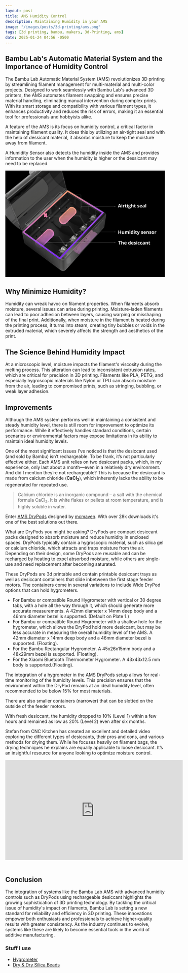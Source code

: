 ```yaml
---
layout: post
title: AMS Humidity Control
description: Maintaining Humidity in your AMS
image: "/images/posts/3d-printing/ams.png"
tags: [3d printing, bambu, makers, 3d-Printing, ams]
date: 2025-01-24 04:56 -0500
---
```

## Bambu Lab's Automatic Material System and the Importance of Humidity Control

The Bambu Lab Automatic Material System (AMS) revolutionizes 3D printing by
streamlining filament management for multi-material and multi-color projects.
Designed to work seamlessly with Bambu Lab's advanced 3D printers, the AMS
automates filament swapping and ensures precise material handling, eliminating
manual intervention during complex prints. With its smart storage and
compatibility with various filament types, it enhances productivity and reduces
the risk of errors, making it an essential tool for professionals and hobbyists
alike.

A feature of the AMS is its focus on humidity control, a critical factor in
maintaining filament quality. It does this by utilizing an air-tight seal and
with the help of dessicant material, it absorbs moisture to keep the moisture
away from filament.

A Humidity Sensor also detects the humidity inside the AMS and provides
information to the user when the humidity is higher or the dessicant may need to
be replaced.

![AMS Insides](/images/posts/3d-printing/ams-inside.png "AMS Insides")

## Why Minimize Humidity?

Humidity can wreak havoc on filament properties. When filaments absorb moisture,
several issues can arise during printing. Moisture-laden filaments can lead to
poor adhesion between layers, causing warping or misshaping of the final print.
Additionally, when moisture in the filament is heated during the printing
process, it turns into steam, creating tiny bubbles or voids in the extruded
material, which severely affects the strength and aesthetics of the print.

## The Science Behind Humidity Impact

At a microscopic level, moisture impacts the filament's viscosity during the
melting process. This alteration can lead to inconsistent extrusion rates, which
are critical for precision in 3D printing. Filaments like PLA, PETG, and especially
hygroscopic materials like Nylon or TPU can absorb moisture from the air,
leading to compromised prints, such as stringing, bubbling, or weak layer
adhesion.

## Improvements

Although the AMS system performs well in maintaining a consistent and steady
humidity level, there is still room for improvement to optimize its performance.
While it effectively handles standard conditions, certain scenarios or
environmental factors may expose limitations in its ability to maintain ideal
humidity levels.

One of the most significant issues I’ve noticed is that the desiccant used (and
sold by Bambu) isn’t rechargeable. To be frank, it’s not particularly effective
either. Each AMS unit relies on two desiccant packs, which, in my experience,
only last about a month—even in a relatively dry environment. And did I mention
they’re not rechargeable? This is because the desiccant is made from calcium
chloride (**CaCl<sub>2</sub>**), which inherently lacks the ability to be
regenerated for repeated use.

> Calcium chloride is an inorganic compound – a salt with the chemical formula
> CaCl<sub>2</sub>. It is white flakes or pellets at room temperature, and is highly
> soluble in water.

Enter [AMS DryPods](https://makerworld.com/en/models/158496#profileId-173988)
designed by [mcmaven](https://makerworld.com/en/@mcmaven). With over 28k
downloads it's one of the best solutions out there.

What are DryPods you might be asking? DryPods are compact desiccant packs
designed to absorb moisture and reduce humidity in enclosed spaces. DryPods
typically contain a hygroscopic material, such as silica gel or calcium
chloride, which attracts and traps moisture from the air. Depending on their
design, some DryPods are reusable and can be recharged by heating to expel
absorbed moisture, while others are single-use and need replacement after
becoming saturated.

These DryPods are 3d printable and contain printable desiccant trays as well as
desiccant containers that slide inbetween the first stage feeder motors. The
containers come in several variations to include Wide DryPod options that can
hold hygrometers.

- For Bambu or compatible Round Hygrometer with vertical or 30 degree tabs,
  with a hole all the way through it, which should generate more accurate
  measurements. A 42mm diameter x 14mm deep body and a 46mm diameter bezel is
  supported. (Default on Plate 1.)
- For Bambu or compatible Round Hygrometer with a shallow hole for the
  hygrometer, which allows the DryPod hold more desiccant, but may be less
  accurate in measuring the overall humidity level of the AMS. A 42mm diameter x
  14mm deep body and a 46mm diameter bezel is supported. (Floating).
- For the Bambu Rectangular Hygrometer.  A 45x26x15mm body and a 48x29mm bezel
  is supported. (Floating).
- For the Xiaomi Bluetooth Thermometer Hygrometer. A 43x43x12.5 mm body is
  supported.(Floating).

The integration of a hygrometer in the AMS DryPods setup allows for real-time
monitoring of the humidity levels. This precision ensures that the environment
within the DryPod remains at an ideal humidity level, often recommended to be
below 15% for most materials.

There are also smaller containers (narrower) that can be slotted on the outside
of the feeder motors.

With fresh desiccant, the humidity dropped to 10% (Level 1) within a few hours
and remained as low as 20% (Level 2) even after six months.

Stefan from CNC Kitchen has created an excellent and detailed video exploring
the different types of desiccants, their pros and cons, and various methods for
drying them. While he focuses heavily on filament bags, the drying techniques he
explains are equally applicable to loose desiccant. It’s an insightful resource
for anyone looking to optimize moisture control.

<center>
<iframe width="560" height="315" src="https://www.youtube.com/embed/6tHInlFfMcM?si=GHvj8z9lFUF0ORSI" title="YouTube video player" frameborder="0" allow="accelerometer; autoplay; clipboard-write; encrypted-media; gyroscope; picture-in-picture; web-share" referrerpolicy="strict-origin-when-cross-origin" allowfullscreen></iframe>
</center>
<br>

## Conclusion

The integration of systems like the Bambu Lab AMS with advanced humidity
controls such as DryPods using rechargeable desiccant highlights the growing
sophistication of 3D printing technology. By tackling the critical issue of
humidity's impact on filaments, Bambu Lab is setting a new standard for
reliability and efficiency in 3D printing. These innovations empower both
enthusiasts and professionals to achieve higher-quality results with greater
consistency. As the industry continues to evolve, systems like these are likely
to become essential tools in the world of additive manufacturing.

### Stuff I use

- [Hygrometer](https://www.amazon.com/gp/product/B07GR67G1M/?th=1)
- [Dry & Dry Silica Beads](https://www.amazon.com/gp/product/B013L31PQ0/?th=1)
